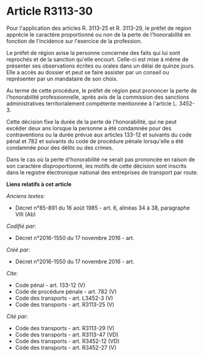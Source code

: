 # Article R3113-30

Pour l'application des articles R. 3113-25 et R. 3113-29, le préfet de région apprécie le caractère proportionné ou non de la
perte de l'honorabilité en fonction de l'incidence sur l'exercice de la profession. 

Le préfet de région avise la personne concernée des faits qui lui sont reprochés et de la sanction qu'elle encourt. Celle-ci
est mise à même de présenter ses observations écrites ou orales dans un délai de quinze jours. Elle a accès au dossier et
peut se faire assister par un conseil ou représenter par un mandataire de son choix. 

Au terme de cette procédure, le préfet de région peut prononcer la perte de l'honorabilité professionnelle, après avis de la
commission des sanctions administratives territorialement compétente mentionnée à l'article L. 3452-3. 

Cette décision fixe la durée de la perte de l'honorabilité, qui ne peut excéder deux ans lorsque la personne a été condamnée
pour des contraventions ou la durée prévue aux articles 133-12 et suivants du code pénal et 782 et suivants du code de
procédure pénale lorsqu'elle a été condamnée pour des délits ou des crimes. 

Dans le cas où la perte d'honorabilité ne serait pas prononcée en raison de son caractère disproportionné, les motifs de
cette décision sont inscrits dans le registre électronique national des entreprises de transport par route.

**Liens relatifs à cet article**

_Anciens textes_:

  - Décret n°85-891 du 16 août 1985 - art. 6, alinéas 34 à 38, paragraphe VIII  (Ab)

_Codifié par_:

  - Décret n°2016-1550 du 17 novembre 2016 - art.

_Créé par_:

  - Décret n°2016-1550 du 17 novembre 2016 - art.

_Cite_:

  - Code pénal - art. 133-12 (V)
  - Code de procédure pénale - art. 782 (V)
  - Code des transports - art. L3452-3 (V)
  - Code des transports - art. R3113-25 (V)

_Cité par_:

  - Code des transports - art. R3113-29 (V)
  - Code des transports - art. R3113-47 (VD)
  - Code des transports - art. R3452-12 (VD)
  - Code des transports - art. R3452-27 (V)
